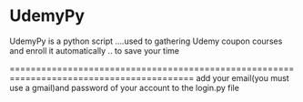 # UdemyPy
UdemyPy is a python script ....used to gathering Udemy coupon courses and enroll it automatically .. to save your time

=========================================================================================
add your email(you must use a gmail)and password of your account to the login.py file
